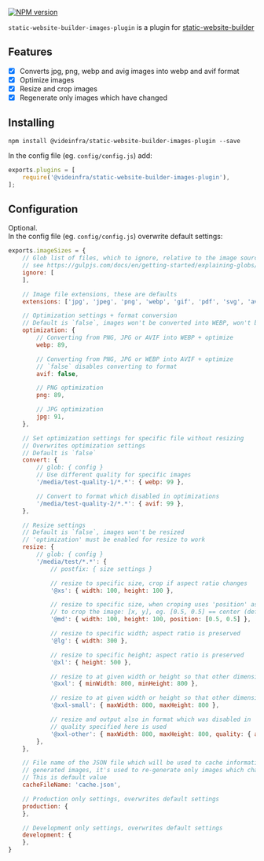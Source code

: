 [npm-url]: https://npmjs.org/package/@videinfra/static-website-builder-images-plugin
[npm-image]: http://img.shields.io/npm/v/@videinfra/static-website-builder-images-plugin.svg
[npm-parent]: https://www.npmjs.com/package/@videinfra/static-website-builder

[![NPM version][npm-image]][npm-url]

`static-website-builder-images-plugin` is a plugin for [static-website-builder][npm-parent]

## Features

- [x] Converts jpg, png, webp and avig images into webp and avif format
- [x] Optimize images
- [x] Resize and crop images
- [x] Regenerate only images which have changed

## Installing

```
npm install @videinfra/static-website-builder-images-plugin --save
```

In the config file (eg. `config/config.js`) add:

```js
exports.plugins = [
    require('@videinfra/static-website-builder-images-plugin'),
];
```

## Configuration

Optional.  
In the config file (eg. `config/config.js`) overwrite default settings:

```js
exports.imageSizes = {
    // Glob list of files, which to ignore, relative to the image source folder
    // see https://gulpjs.com/docs/en/getting-started/explaining-globs/
    ignore: [
    ],

    // Image file extensions, these are defaults
    extensions: ['jpg', 'jpeg', 'png', 'webp', 'gif', 'pdf', 'svg', 'avif', 'tiff'],

    // Optimization settings + format conversion
    // Default is `false`, images won't be converted into WEBP, won't be optimized and won't be resized
    optimization: {
        // Converting from PNG, JPG or AVIF into WEBP + optimize
        webp: 89,

        // Converting from PNG, JPG or WEBP into AVIF + optimize
        // `false` disables converting to format
        avif: false,

        // PNG optimization
        png: 89,

        // JPG optimization
        jpg: 91,
    },

    // Set optimization settings for specific file without resizing
    // Overwrites optimization settings
    // Default is `false`
    convert: {
        // glob: { config }
        // Use different quality for specific images
        '/media/test-quality-1/*.*': { webp: 99 },

        // Convert to format which disabled in optimizations
        '/media/test-quality-2/*.*': { avif: 99 },
    },

    // Resize settings
    // Default is `false`, images won't be resized
    // 'optimization' must be enabled for resize to work
    resize: {
        // glob: { config }
        '/media/test/*.*': {
            // postfix: { size settings }

            // resize to specific size, crop if aspect ratio changes
            '@xs': { width: 100, height: 100 },

            // resize to specific size, when croping uses 'position' as a center point around which
            // to crop the image: [x, y], eg. [0.5, 0.5] == center (default), [0, 0] == left top corner, [1, 1] == right bottom corner
            '@md': { width: 100, height: 100, position: [0.5, 0.5] },

            // resize to specific width; aspect ratio is preserved
            '@lg': { width: 300 },

            // resize to specific height; aspect ratio is preserved
            '@xl': { height: 500 },

            // resize to at given width or height so that other dimension is larger than constraint; aspect ratio is preserved
            '@xxl': { minWidth: 800, minHeight: 800 },

            // resize to at given width or height so that other dimension is small than constraint; aspect ratio is preserved
            '@xxl-small': { maxWidth: 800, maxHeight: 800 },

            // resize and output also in format which was disabled in 'optimization', if in 'optimization' format exists then
            // quality specified here is used
            '@xxl-other': { maxWidth: 800, maxHeight: 800, quality: { avif: 90 } },
        },
    },

    // File name of the JSON file which will be used to cache information about
    // generated images, it's used to re-generate only images which changed.
    // This is default value
    cacheFileName: 'cache.json',

    // Production only settings, overwrites default settings
    production: {
    },

    // Development only settings, overwrites default settings
    development: {
    },
}
```


[npm-url]: https://npmjs.org/package/@videinfra/static-website-builder-images-plugin
[npm-image]: http://img.shields.io/npm/v/@videinfra/static-website-builder-images-plugin.svg
[npm-parent]: https://www.npmjs.com/package/@videinfra/static-website-builder
